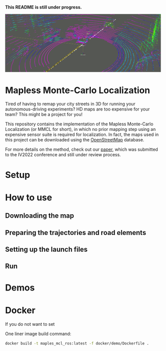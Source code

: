 **This README is still under progress.**

![An illustration of the method in a localization pipeline.](resources/hero.png)

Mapless Monte-Carlo Localization
=============
Tired of having to remap your city streets in 3D for running your autonomous-driving experiments? HD maps are too expensive for your team? This might be a project for you!

This repository contains the implementation of the Mapless Monte-Carlo Localization (or MMCL for short), in which no prior mapping step using an expensive sensor suite is required for localization. In fact, the maps used in this project can be downloaded using the [OpenStreetMap](https://www.openstreetmap.org/) database.

For more details on the method, check out our [paper](resources/paper.pdf), which was submitted to the IV2022 conference and still under review process.

Setup
=============

How to use
=============

Downloading the map
-------------

Preparing the trajectories and road elements
-------------

Setting up the launch files
-------------

Run
-------------

Demos
=============

Docker
=============
If you do not want to set 

One liner image build command:
```bash
docker build -t maples_mcl_ros:latest -f docker/demo/Dockerfile .
```